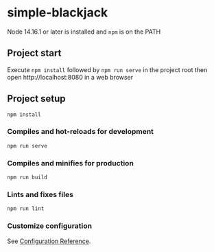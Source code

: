 # simple-blackjack
Node 14.16.1 or later is installed and `npm` is on the PATH

## Project start
Execute `npm install` followed by `npm run serve` in the project root then open http://localhost:8080 in a web browser

## Project setup
```
npm install
```

### Compiles and hot-reloads for development
```
npm run serve
```

### Compiles and minifies for production
```
npm run build
```

### Lints and fixes files
```
npm run lint
```

### Customize configuration
See [Configuration Reference](https://cli.vuejs.org/config/).
